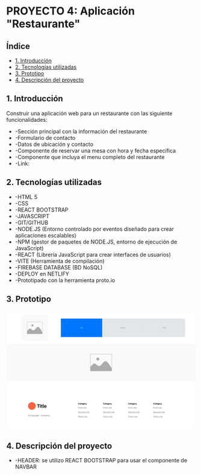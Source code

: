 # PROYECTO 4: Aplicación "Restaurante"


## Índice
* [1. Introducción](#1-introducción)
* [2. Tecnologías utilizadas](#2-tecnologías-utilizadas)
* [3. Prototipo](#3-prototipo)
* [4. Descripción del proyecto](#4-descripción-del-proyecto)

## 1. Introducción
Construir una aplicación web para un restaurante con las siguiente funcionalidades:
* -Sección principal con la información del restaurante
* -Formulario de contacto
* -Datos de ubicación y contacto
* -Componente de reservar una mesa con hora y fecha especifica
* -Componente que incluya el menu completo del restaurante
* -Link: 


## 2. Tecnologías utilizadas
* -HTML 5
* -CSS
* -REACT BOOTSTRAP
* -JAVASCRIPT
* -GIT/GITHUB
* -NODE.JS (Entorno controlado por eventos diseñado para crear aplicaciones escalables)
* -NPM (gestor de paquetes de NODE.JS, entorno de ejecución de JavaScript)
* -REACT (Librería JavaScript para crear interfaces de usuarios)
* -VITE (Herramienta de compilación)
* -FIREBASE DATABASE (BD NoSQL)
* -DEPLOY en NETLIFY
* -Prototipado con la herramienta proto.io


## 3. Prototipo
![Prototipo](/public/prototipo.png)


## 4. Descripción del proyecto
* -HEADER: se utilizo REACT BOOTSTRAP para usar el componente de NAVBAR